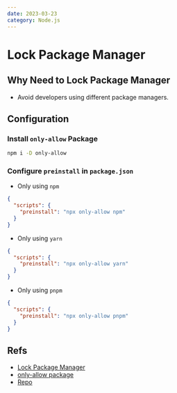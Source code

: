 ```yaml
---
date: 2023-03-23
category: Node.js
---
```


# Lock Package Manager

## Why Need to Lock Package Manager

- Avoid developers using different package managers.

## Configuration

### Install `only-allow` Package

```bash
npm i -D only-allow
```

### Configure `preinstall` in `package.json`

- Only using `npm`

```json
{
  "scripts": {
    "preinstall": "npx only-allow npm"
  }
}
```

- Only using `yarn`

```json
{
  "scripts": {
    "preinstall": "npx only-allow yarn"
  }
}
```

- Only using `pnpm`

```json
{
  "scripts": {
    "preinstall": "npx only-allow pnpm"
  }
}
```

## Refs

- [Lock Package Manager](https://segmentfault.com/a/1190000041918155)
- [only-allow package](https://www.npmjs.com/package/only-allow)
- [Repo](https://github.com/Eathyn/lock-package-manager)
